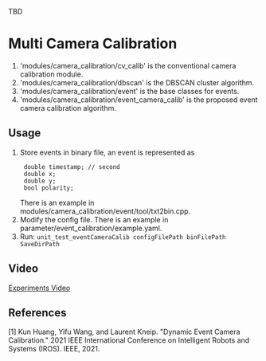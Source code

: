 TBD
# Multi Camera Calibration

1. 'modules/camera_calibration/cv_calib' is the conventional camera calibration module.
2. 'modules/camera_calibration/dbscan' is the DBSCAN cluster algorithm.
3. 'modules/camera_calibration/event' is the base classes for events.
4. 'modules/camera_calibration/event_camera_calib' is the proposed event camera calibration algorithm.

## Usage
1. Store events in binary file, an event is represented as
   ```
    double timestamp; // second
    double x;
    double y;
    bool polarity;
   ```
   There is an example in modules/camera_calibration/event/tool/txt2bin.cpp.
2. Modify the config file. There is an example in parameter/event_calibration/example.yaml.
3. Run: `unit_test_eventCameraCalib configFilePath binFilePath SaveDirPath`

## Video
[Experiments Video](https://www.bilibili.com/video/BV1ey4y1j7Ke)

## References

<a id="1">[1]</a>
Kun Huang, Yifu Wang, and Laurent Kneip. "Dynamic Event Camera Calibration." 2021 IEEE International Conference on
Intelligent Robots and Systems (IROS). IEEE, 2021.
